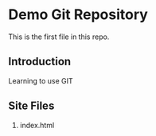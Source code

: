 # Demo Git Repository

This is the first file in this repo.

## Introduction

Learning to use GIT

## Site Files
1. index.html
